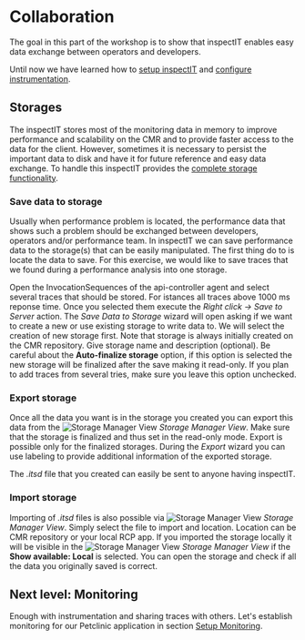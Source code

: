# Collaboration
The goal in this part of the workshop is to show that inspectIT enables easy data exchange between operators and developers.

Until now we have learned how to [setup inspectIT](PET_SETUP.md) and [configure instrumentation](PET_INSTRUMENTATION.md).

## Storages
The inspectIT stores most of the monitoring data in memory to improve performance and scalability on the CMR and to provide faster access to the data for the client. However, sometimes it is necessary to persist the important data to disk and have it for future reference and easy data exchange. To handle this inspectIT provides the [complete storage functionality](https://inspectit-performance.atlassian.net/wiki/display/DOC16/Working+with+disk+storage). 

### Save data to storage
Usually when performance problem is located, the performance data that shows such a problem should be exchanged between developers, operators and/or performance team. In inspectIT we can save performance data to the storage(s) that can be easily manipulated. The first thing do to is locate the data to save. For this exercise, we would like to save traces that we found during a performance analysis into one storage.

Open the InvocationSequences of the api-controller agent and select several traces that should be stored. For istances all traces above 1000 ms reponse time. Once you selected them execute the *Right click -> Save to Server* action. The *Save Data to Storage* wizard will open asking if we want to create a new or use existing storage to write data to. We will select the creation of new storage first. Note that storage is always initially created on the CMR repository. Give storage name and description (optional). Be careful about the **Auto-finalize storage** option, if this option is selected the new storage will be finalized after the save making it read-only. If you plan to add traces from several tries, make sure you leave this option unchecked.

### Export storage
Once all the data you want is in the storage you created you can export this data from the ![Storage Manager View](../images/storage_overlay.gif?raw=true) *Storage Manager View*. Make sure that the storage is finalized and thus set in the read-only mode. Export is possible only for the finalized storages. During the *Export* wizard you can use labeling to provide additional information of the exported storage.

The *.itsd* file that you created can easily be sent to anyone having inspectIT.

### Import storage
Importing of *.itsd* files is also possible via ![Storage Manager View](../images/storage_overlay.gif?raw=true) *Storage Manager View*. Simply select the file to import and location. Location can be CMR repository or your local RCP app. If you imported the storage locally it will be visible in the ![Storage Manager View](../images/storage_overlay.gif?raw=true) *Storage Manager View* if the **Show available: Local** is selected. You can open the storage and check if all the data you originally saved is correct.

## Next level: Monitoring
Enough with instrumentation and sharing traces with others. Let's establish monitoring for our Petclinic application in section [Setup Monitoring](PET_SETUP_MONITORING.md).
